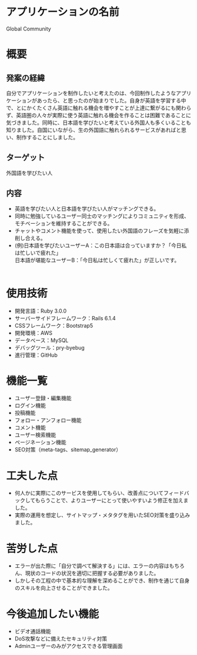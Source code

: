 # アプリケーションの名前
 Global Community

# 概要
## 発案の経緯
自分でアプリケーションを制作したいと考えたのは、今回制作したようなアプリケーションがあったら、と思ったのが始まりでした。自身が英語を学習する中で、とにかくたくさん英語に触れる機会を増やすことが上達に繋がるにも関わらず、英語圏の人々が実際に使う英語に触れる機会を作ることは困難であることに気づきました。同時に、日本語を学びたいと考えている外国人も多くいることも知りました。自国にいながら、生の外国語に触れられるサービスがあればと思い、制作することにしました。
## ターゲット
外国語を学びたい人
## 内容
- 英語を学びたい人と日本語を学びたい人がマッチングできる。
- 同時に勉強しているユーザー同士のマッチングによりコミュニティを形成、モチベーションを維持することができる。
- チャットやコメント機能を使って、使用したい外国語のフレーズを気軽に添削し合える。
 - (例)日本語を学びたいユーザーA：この日本語は合っていますか？「今日私は忙しいで疲れた」<br>日本語が堪能なユーザーB：「今日私は忙しくて疲れた」が正しいです。</br>
 　　　　　　
# 使用技術
- 開発言語：Ruby 3.0.0
- サーバーサイドフレームワーク：Rails 6.1.4　
- CSSフレームワーク：Bootstrap5
- 開発環境：AWS
- データベース：MySQL
- デバッグツール：pry-byebug
- 進行管理：GitHub
 
# 機能一覧
- ユーザー登録・編集機能
- ログイン機能
- 投稿機能
- フォロー・アンフォロー機能
- コメント機能
- ユーザー検索機能
- ページネーション機能
- SEO対策（meta-tags、sitemap_generator）

# 工夫した点
- 何人かに実際にこのサービスを使用してもらい、改善点についてフィードバックしてもらうことで、よりユーザーにとって使いやすいよう修正を加えました。
- 実際の運用を想定し、サイトマップ・メタタグを用いたSEO対策を盛り込みました。

# 苦労した点
- エラーが出た際に「自分で調べて解決する」には、エラーの内容はもちろん、現状のコードの状況を適切に把握する必要がありました。
- しかしその工程の中で基本的な理解を深めることができ、制作を通じて自身のスキルを向上させることができました。

# 今後追加したい機能
- ビデオ通話機能
- DoS攻撃などに備えたセキュリティ対策
- Adminユーザーのみがアクセスできる管理画面
